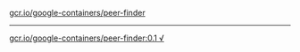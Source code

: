 [gcr.io/google-containers/peer-finder](https://hub.docker.com/r/anjia0532/peer-finder/tags/) 

----
[gcr.io/google-containers/peer-finder:0.1 √](https://hub.docker.com/r/anjia0532/google-containers.peer-finder/tags/)

